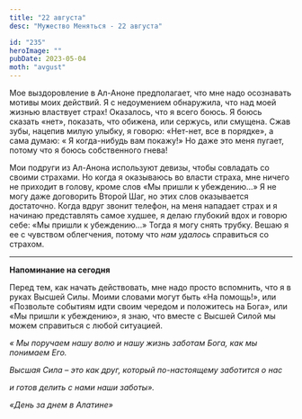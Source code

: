 ```yaml
---
title: "22 августа"
desc: "Мужество Меняться - 22 августа"

id: "235"
heroImage: ""
pubDate: 2023-05-04
moth: "avgust"
---
```


Мое выздоровление в Ал-Аноне предполагает, что мне надо осознавать мотивы моих
действий. Я с недоумением обнаружила, что над моей жизнью властвует страх!
Оказалось, что я всего боюсь. Я боюсь сказать «нет», показать, что обижена,
или сержусь, или смущена. Сжав зубы, нацепив милую улыбку, я говорю: «Нет-нет,
все в порядке», а сама думаю: « Я когда-нибудь вам покажу!» Но даже это меня
пугает, потому что я боюсь собственного гнева!

Мои подруги из Ал-Анона используют девизы, чтобы совладать со своими страхами.
Но когда я оказываюсь во власти страха, мне ничего не приходит в голову, кроме
слов «Мы пришли к убеждению…» Я не могу даже договорить Второй Шаг, но этих
слов оказывается достаточно. Когда вдруг звонит телефон, на меня нападает
страх и я начинаю представлять самое худшее, я делаю глубокий вдох и говорю
себе: «Мы пришли к убеждению…» Тогда я могу снять трубку. Вешаю я ее с
чувством облегчения, потому что _нам удалось_ справиться со страхом.

---

**Напоминание на сегодня**

Перед тем, как начать действовать, мне надо просто вспомнить, что я в руках
Высшей Силы. Моими словами могут быть «На помощь!», или «Позвольте событиям
идти своим чередом и положитесь на Бога», или «Мы пришли к убеждению», я знаю,
что вместе с Высшей Силой мы можем справиться с любой ситуацией.

_« Мы поручаем нашу волю и нашу жизнь заботам Бога, как мы понимаем Его._

_Высшая Сила – это как друг, который по-настоящему заботится о нас_

_и готов делить с нами наши заботы»._

_«День за днем в Алатине»_
